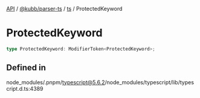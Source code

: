 [API](../../../../../packages.md) / [@kubb/parser-ts](../../../index.md) / [ts](../index.md) / ProtectedKeyword

# ProtectedKeyword

```ts
type ProtectedKeyword: ModifierToken<ProtectedKeyword>;
```

## Defined in

node\_modules/.pnpm/typescript@5.6.2/node\_modules/typescript/lib/typescript.d.ts:4389
